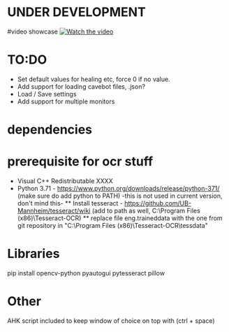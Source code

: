 # UNDER DEVELOPMENT

#video showcase
[![Watch the video](https://img.youtube.com/vi/QO6LDanJHpI/maxresdefault.jpg)](https://www.youtube.com/watch?v=QO6LDanJHpI)


# TO:DO
* Set default values for healing etc, force 0 if no value.
* Add support for loading cavebot files, .json?
* Load / Save settings
* Add support for multiple monitors


# dependencies
# prerequisite for ocr stuff
* Visual C++ Redistributable XXXX
* Python 3.71 - https://www.python.org/downloads/release/python-371/ (make sure do add python to PATH)
-this is not used in current version, don't mind this-
** Install tesseract - https://github.com/UB-Mannheim/tesseract/wiki  (add to path as well, C:\Program Files (x86)\Tesseract-OCR)
** replace file eng.traineddata with the one from git repository in "C:\Program Files (x86)\Tesseract-OCR\tessdata"


# Libraries
pip install opencv-python pyautogui pytesseract pillow

# Other
AHK script included to keep window of choice on top with (ctrl + space)
